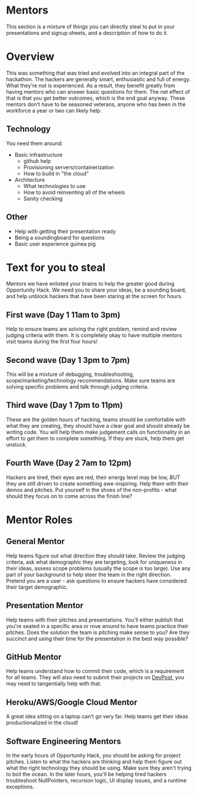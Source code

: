 # Mentors

This section is a mixture of things you can directly steal to put in your presentations and signup sheets, and a description of how to do it.

# Overview

This was something that was tried and evolved into an integral part of the hackathon.  The hackers are generally smart, enthusiastic and full of energy.  What they're not is experienced.  As a result, they benefit greatly from having mentors who can answer basic questions for them.  The net effect of that is that you get better outcomes, which is the end goal anyway.  These mentors don't have to be seasoned veterans, anyone who has been in the workforce a year or two can likely help.

## Technology

You need them around:

* Basic infrastructure
  * github help
  * Provisioning servers/containerization
  * How to build in "the cloud"
* Architecture
  * What technologies to use
  * How to avoid reinventing all of the wheels
  * Sanity checking

## Other

* Help with getting their presentation ready
* Being a soundingboard for questions
* Basic user experience guinea pig

# Text for you to steal

Mentors we have enlisted your brains to help the greater good during Opportunity Hack. We need you to share your ideas, be a sounding board, and help unblock hackers that have been staring at the screen for hours.

## First wave (Day 1 11am to 3pm) 

Help to ensure teams are solving the right problem, remind and review judging criteria with them. It is completely okay to have multiple mentors visit teams during the first four hours!

## Second wave (Day 1 3pm to 7pm)

This will be a mixture of debugging, troubleshooting, scope/marketing/technology recommendations. Make sure teams are solving specific problems and talk through judging criteria.

## Third wave (Day 1 7pm to 11pm)

These are the golden hours of hacking, teams should be comfortable with what they are creating, they should have a clear goal and should already be writing code. You will help them make judgement calls on functionality in an effort to get them to complete something. If they are stuck, help them get unstuck.

## Fourth Wave (Day 2 7am to 12pm)

Hackers are tired, their eyes are red, their energy level may be low, BUT they are still driven to create something awe-inspiring. Help them with their demos and pitches. Put yourself in the shoes of the non-profits - what should they focus on to come across the finish line?

# Mentor Roles

## General Mentor 

Help teams figure out what direction they should take. Review the judging criteria, ask what demographic they are targeting, look for uniqueness in their ideas, assess scope problems (usually the scope is too large). Use any part of your background to help steer the team in the right direction. Pretend you are a user - ask questions to ensure hackers have considered their target demographic.

## Presentation Mentor 

Help teams with their pitches and presentations. You'll either publish that you're seated in a specific area or rove around to have teams practice their pitches. Does the solution the team is pitching make sense to you? Are they succinct and using their time for the presentation in the best way possible?

## GitHub Mentor 

Help teams understand how to commit their code, which is a requirement for all teams. They will also need to submit their projects on [DevPost](devpost.md), you may need to tangentially help with that.

## Heroku/AWS/Google Cloud Mentor

A great idea sitting on a laptop can't go very far. Help teams get their ideas productionalized in the cloud!

## Software Engineering Mentors 

In the early hours of Opportunity Hack, you should be asking for project pitches. Listen to what the hackers are thinking and help them figure out what the right technology they should be using. Make sure they aren't trying to boil the ocean. In the later hours, you'll be helping tired hackers troubleshoot NullPointers, recursion logic, UI display issues, and a runtime exceptions.
